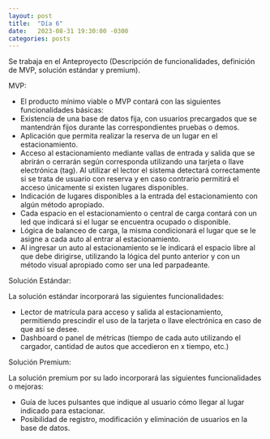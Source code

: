 ```yaml
---
layout: post
title:  "Día 6"
date:   2023-08-31 19:30:00 -0300
categories: posts
---
```


Se trabaja en el Anteproyecto (Descripción de funcionalidades, definición de MVP, solución estándar y premium).

MVP:
- El producto mínimo viable o MVP contará con las siguientes funcionalidades básicas:
- Existencia de una base de datos fija, con usuarios precargados que se mantendrán fijos durante las correspondientes pruebas o demos.
- Aplicación que permita realizar la reserva de un lugar en el estacionamiento.
- Acceso al estacionamiento mediante vallas de entrada y salida que se abrirán o cerrarán según corresponda utilizando una tarjeta o llave electrónica (tag). Al utilizar el lector el sistema detectará correctamente si se trata de usuario con reserva y en caso contrario permitirá el acceso únicamente si existen lugares disponibles.
- Indicación de lugares disponibles a la entrada del estacionamiento con algún método apropiado.
- Cada espacio en el estacionamiento o central de carga contará con un led que indicará si el lugar se encuentra ocupado o disponible.
- Lógica de balanceo de carga, la misma condicionará el lugar que se le asigne a cada auto al entrar al estacionamiento.
- Al ingresar un auto al estacionamiento se le indicará el espacio libre al que debe dirigirse, utilizando la lógica del punto anterior y con un método visual apropiado como ser una led parpadeante.
  
Solución Estándar:

La solución estándar incorporará las siguientes funcionalidades:
- Lector de matrícula para acceso y salida al estacionamiento, permitiendo prescindir el uso de la tarjeta o llave electrónica en caso de que así se desee.
- Dashboard o panel de métricas (tiempo de cada auto utilizando el cargador, cantidad de autos que accedieron en x tiempo, etc.)
  
Solución Premium:

La solución premium por su lado incorporará las siguientes funcionalidades o mejoras:
- Guía de luces pulsantes que indique al usuario cómo llegar al lugar indicado para estacionar.
- Posibilidad de registro, modificación y eliminación de usuarios en la base de datos.

